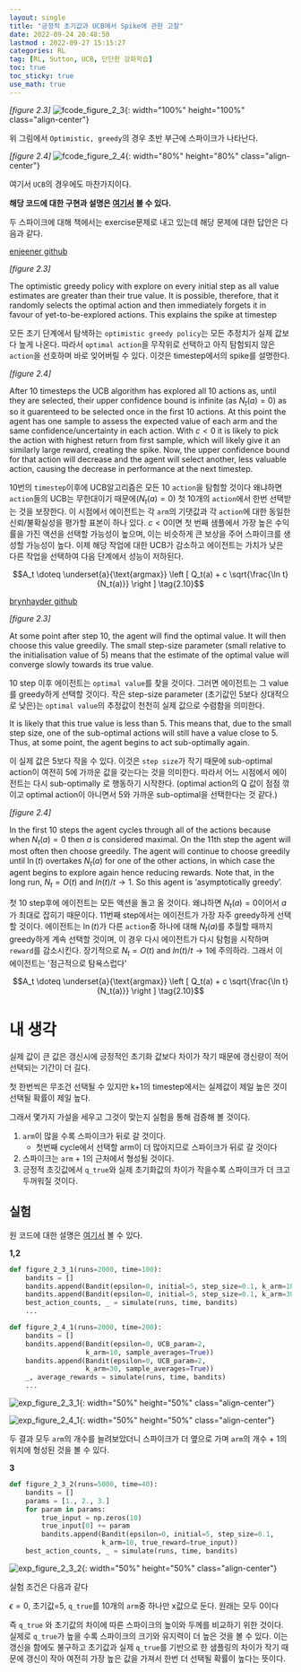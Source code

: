 ```yaml
---
layout: single
title: "긍정적 초기값과 UCB에서 Spike에 관한 고찰"
date: 2022-09-24 20:48:50
lastmod : 2022-09-27 15:15:27
categories: RL
tag: [RL, Sutton, UCB, 단단한 강화학습]
toc: true
toc_sticky: true
use_math: true
---
```


*[figure 2.3]*
![fcode_figure_2_3](../../assets/images/rl/fcode_figure_2_3.png){: width="100%" height="100%" class="align-center"}

위 그림에서 `Optimistic, greedy`의 경우 초반 부근에 스파이크가 나타난다.

*[figure 2.4]*
![fcode_figure_2_4](../../assets/images/rl/fcode_figure_2_4.png){: width="80%" height="80%" class="align-center"}

여기서 `UCB`의 경우에도 마찬가지이다.

**해당 코드에 대한 구현과 설명은 [여기서](https://helpingstar.github.io/rl/SuttonCode_ch02/) 볼 수 있다.**

두 스파이크에 대해 책에서는 exercise문제로 내고 있는데 해당 문제에 대한 답안은 다음과 같다.

[enjeener github](https://github.com/enjeeneer/sutton_and_barto/tree/main/exercises)

*[figure 2.3]*

The optimistic greedy policy with explore on every initial step as all value estimates are greater than their true value. It is possible, therefore, that it randomly selects the optimal action and then immediately forgets it in favour of yet-to-be-explored actions. This explains the spike at timestep

모든 초기 단계에서 탐색하는 `optimistic greedy policy`는 모든 추정치가 실제 값보다 높게 나온다. 따라서 `optimal action`을 무작위로 선택하고 아직 탐험되지 않은 `action`을 선호하며 바로 잊어버릴 수 있다. 이것은 timestep에서의 spike를 설명한다.

*[figure 2.4]*

After 10 timesteps the UCB algorithm has explored all 10 actions as, until they are selected, their upper confidence bound is infinite (as $N_t(a) = 0$) as so it guarenteed to be selected once in the first 10 actions. At this point the agent has one sample to assess the expected value of each arm and the same confidence/uncertainty in each action. With $c < 0$ it is likely to pick the action with highest return from first sample, which will likely give it an similarly large reward, creating the spike. Now, the upper confidence bound for that action will decrease and the agent will select another, less valuable action, causing the decrease in performance at the next timestep.

10번의 `timestep`이후에 UCB알고리즘은 모든 10 `action`을 탐험할 것이다 왜냐하면 `action`들의 UCB는 무한대이기 때문에($N_t(a)=0$) 첫 10개의 `action`에서 한번 선택받는 것을 보장한다. 이 시점에서 에이전트는 각 `arm`의 기댓값과 각 `action`에 대한 동일한 신뢰/불확실성을 평가할 표본이 하나 있다. $c < 0$이면 첫 번째 샘플에서 가장 높은 수익률을 가진 액션을 선택할 가능성이 높으며, 이는 비슷하게 큰 보상을 주어 스파이크를 생성할 가능성이 높다. 이제 해당 작업에 대한 UCB가 감소하고 에이전트는 가치가 낮은 다른 작업을 선택하여 다음 단계에서 성능이 저하된다.

$$A_t \doteq \underset{a}{\text{argmax}} \left [ Q_t(a) + c \sqrt{\frac{\ln t}{N_t(a)}} \right ] \tag{2.10}$$

[brynhayder github](https://github.com/brynhayder/reinforcement_learning_an_introduction/tree/master/exercises)

*[figure 2.3]*

At some point after step 10, the agent will find the optimal value. It will then choose this value greedily. The small step-size parameter (small relative to the initialisation value of 5) means that the estimate of the optimal value will converge slowly towards its true value.

10 step 이후 에이전트는 `optimal value`를 찾을 것이다. 그러면 에이전트는 그 value를 greedy하게 선택할 것이다. 작은 step-size parameter (초기값인 5보다 상대적으로 낮은)는 `optimal value`의 추정값이 천천히 실제 값으로 수렴함을 의미한다.

It is likely that this true value is less than 5. This means that, due to the small step size, one of the sub-optimal actions will still have a value close to 5. Thus, at some point, the agent begins to act sub-optimally again.

이 실제 값은 5보다 작을 수 있다. 이것은 `step size`가 작기 때문에 sub-optimal action이 여전히 5에 가까운 값을 갖는다는 것을 의미한다. 따라서 어느 시점에서 에이전트는 다시 sub-optimally 로 행동하기 시작한다. (optimal action의 Q 값이 점점 깎이고 optimal action이 아니면서 5와 가까운 sub-optimal을 선택한다는 것 같다.)

*[figure 2.4]*

In the first 10 steps the agent cycles through all of the actions because when $N_t(a) = 0$ then $a$ is considered maximal. On the 11th step the agent will most often then choose greedily. The agent will continue to choose greedily until $\ln(t)$ overtakes $N_t(a)$ for one of the other actions, in which case the agent begins to explore again hence reducing rewards. Note that, in the long run, $N_t = O(t)$ and $ln(t)/t \rightarrow 1$. So this agent is ‘asymptotically greedy’.

첫 10 step후에 에이전트는 모든 액션을 돌고 올 것이다. 왜냐하면 $N_t(a)=0$이어서 $a$가 최대로 잡히기 때문이다. 11번째 step에서는 에이전트가 가장 자주 greedy하게 선택할 것이다. 에이전트는 $\ln(t)$가 다른 `action`중 하나에 대해 $N_t(a)$를 추월할 때까지 greedy하게 계속 선택할 것이며, 이 경우 다시 에이전트가 다시 탐험을 시작하며 `reward`를 감소시킨다. 장기적으로 $N_t = O(t)$ and $ln(t)/t \rightarrow 1$에 주의하라. 그래서 이 에이전트는 '점근적으로 탐욕스럽다'

$$A_t \doteq \underset{a}{\text{argmax}} \left [ Q_t(a) + c \sqrt{\frac{\ln t}{N_t(a)}} \right ] \tag{2.10}$$

# 내 생각

실제 값이 큰 값은 갱신시에 긍정적인 초기화 값보다 차이가 작기 때문에 갱신량이 적어 선택되는 기간이 더 길다.

첫 한번씩은 무조건 선택될 수 있지만 k+1의 timestep에서는 실제값이 제일 높은 것이 선택될 확률이 제일 높다.

그래서 몇가지 가설을 세우고 그것이 맞는지 실험을 통해 검증해 볼 것이다.

1. `arm`이 많을 수록 스파이크가 뒤로 갈 것이다.
    * 첫번째 cycle에서 선택할 arm이 더 많아지므로 스파이크가 뒤로 갈 것이다
2. 스파이크는 `arm` + 1의 근처에서 형성될 것이다.
3. 긍정적 초깃값에서 `q_true`와 실제 초기화값의 차이가 작을수록 스파이크가 더 크고 두꺼워질 것이다.

## 실험

원 코드에 대한 설명은 [여기서](https://helpingstar.github.io/rl/SuttonCode_ch02/) 볼 수 있다.

**1,2**

```python
def figure_2_3_1(runs=2000, time=100):
    bandits = []
    bandits.append(Bandit(epsilon=0, initial=5, step_size=0.1, k_arm=10))
    bandits.append(Bandit(epsilon=0, initial=5, step_size=0.1, k_arm=30))
    best_action_counts, _ = simulate(runs, time, bandits)
    ...

def figure_2_4_1(runs=2000, time=200):
    bandits = []
    bandits.append(Bandit(epsilon=0, UCB_param=2,
                   k_arm=10, sample_averages=True))
    bandits.append(Bandit(epsilon=0, UCB_param=2,
                   k_arm=30, sample_averages=True))
    _, average_rewards = simulate(runs, time, bandits)
    ...
```

![exp_figure_2_3_1](../../assets/images/rl/exp_figure_2_3_1.png){: width="50%" height="50%" class="align-center"}

![exp_figure_2_4_1](../../assets/images/rl/exp_figure_2_4_1.png){: width="50%" height="50%" class="align-center"}

두 결과 모두 `arm`의 개수를 늘려보았더니 스파이크가 더 옆으로 가며 `arm`의 개수 + 1의 위치에 형성된 것을 볼 수 있다.

**3**

```python
def figure_2_3_2(runs=5000, time=40):
    bandits = []
    params = [1., 2., 3.]
    for param in params:
        true_input = np.zeros(10)
        true_input[0] += param
        bandits.append(Bandit(epsilon=0, initial=5, step_size=0.1,
                       k_arm=10, true_reward=true_input))
    best_action_counts, _ = simulate(runs, time, bandits)
```

![exp_figure_2_3_2](../../assets/images/rl/exp_figure_2_3_2.png){: width="50%" height="50%" class="align-center"}

실험 조건은 다음과 같다

$\epsilon=0$, 초기값=5, `q_true`를 10개의 `arm`중 하나만 x값으로 둔다. 원래는 모두 0이다

즉 `q_true` 와 초기값의 차이에 따른 스파이크의 높이와 두께를 비교하기 위한 것이다. 실제로 `q_true`가 높을 수록 스파이크의 크기와 유지력이 더 높은 것을 볼 수 있다. 이는 갱신을 함에도 불구하고 초기값과 실제 `q_true`를 기반으로 한 샘플링의 차이가 작기 때문에 갱신이 작아 여전히 가장 높은 값을 가져서 한번 더 선택될 확률이 높다는 뜻이다.
